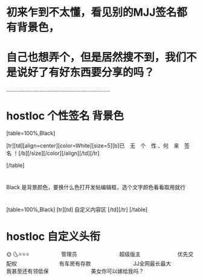 # 初来乍到不太懂，看见别的MJJ签名都有背景色，

# 自己也想弄个，但是居然搜不到，我们不是说好了有好东西要分享的吗？

....................................................................

# hostloc 个性签名 背景色


[table=100%,Black]

[tr][td][align=center][color=White][size=5][b]已　无　个　性 、何　来　签　名 ！[/b][/size][/color][/align][/td][/tr]

[/table]


#
Black 是背景颜色，要换什么色打开发帖编辑框，选个文字颜色看看取用就行
#
[table=100%,Black]
[tr][td] 自定义内容区 [/td][/tr]
[/table]
#


# hostloc 自定义头衔	

🌞 🌜⭐⭐⭐　　　　　　管理员　　　　　　　　超级版主　　　　　　　优先交配权　　　　　　　　有车房有存款　　　　　　　　JJ全网最长最大　　　　　　　　我甚至还有领低保　　　　　　　　美女你可以嫁给我吗？
